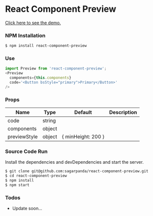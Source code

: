 # React Component Preview
[Click here to see the demo.](https://sagarpanda.github.io/react-component-preview/)
### NPM Installation
```sh
$ npm install react-component-preview
```
### Use
```javascript
import Preview from 'react-component-preview';
<Preview
  components={this.components}
  code='<Button bsStyle="primary">Primary</Button>'
/>
```

### Props
| Name | Type | Default | Description |
| ---- | ---- | ------- | ----------- |
| code | string|
| components | object |
| previewStyle | object | { minHeight: 200 }

### Source Code Run

Install the dependencies and devDependencies and start the server.

```sh
$ git clone git@github.com:sagarpanda/react-component-preview.git
$ cd react-component-preview
$ npm install
$ npm start
```

### Todos

 - Update soon...
